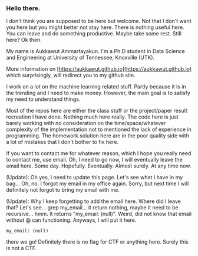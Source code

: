 ### Hello there. 

I don't think you are supposed to be here but welcome. Not that I don't want you here but you might better not stay here. There is nothing useful here. You can leave and do something productive. Maybe take some rest. Still here? Ok then.

My name is Aukkawut Ammartayakun. I'm a Ph.D student in Data Science and Engineering at University of Tennessee, Knoxville (UTK).

More information on [https://aukkawut.github.io](https://aukkawut.github.io) which surprisingly, will redirect you to my github site. 

I work on a lot on the machine learning related stuff. Partly because it is in the trending and I need to make money. However, the main goal is to satisfy my need to understand things. 

Most of the repos here are either the class stuff or the project/paper result recreation I have done. Nothing much here really. The code here is just barely working with no consideration on the time/space/whatever complexity of the implementation not to mentioned the lack of experience in programming. The homework solution here are in the poor quality side with a lot of mistakes that I don't bother to fix here.

If you want to contact me for whatever reason, which I hope you really need to contact me, use email. Oh, I need to go now, I will eventually leave the email here. Some day. Hopefully. Eventually. Almost surely. At any time now. 

(Update): Oh yes, I need to update this page. Let's see what I have in my bag... Oh, no. I forgot my email in my office again. Sorry, but next time I will definitely not forgot to bring my email with me.

(Update): Why I keep forgetting to add the email here. Where did I leave that? Let's see... grep my_email... it return nothing, maybe it need to be recursive... hmm. It returns "my_email: (null)". Weird, did not know that email without @ can functioning. Anyways, I will put it here.

`my_email: (null)`
      
there we go! Definitely there is no flag for CTF or anything here. Surely this is not a CTF.


